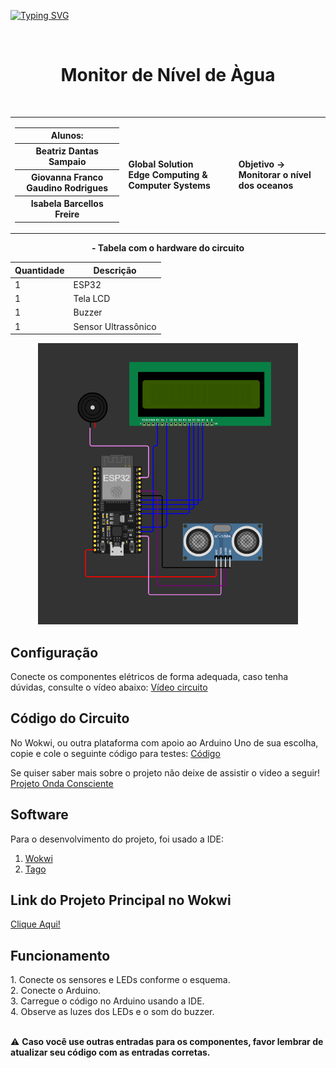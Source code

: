 [![Typing SVG](https://readme-typing-svg.herokuapp.com?font=Fira+Code&pause=1000&color=F7862E&width=445&lines=Global+Solution:+BIG3+%2B+Edge+%2B+Computing)](https://git.io/typing-svg)

<div align="center">
  <br>
  <h1>Monitor de Nível de Àgua</h1>
</div>

<br>

<table>
  <tr>
    <td>
      <div>
        <table>
          <tr>
            <th>Alunos:</th>
          </tr>
          <tr>
            <th>Beatriz Dantas Sampaio</th>
          </tr>
          <tr>
            <th>Giovanna Franco Gaudino Rodrigues</th>
          </tr>
          <tr>
            <th>Isabela Barcellos Freire</th>
          </tr>
        </table>
      </div>
    </td>
    <td>
      <div>
        <b>Global Solution <br> Edge Computing & Computer Systems</b>
      <td> <b>Objetivo → <br> Monitorar o nível dos oceanos </b> </td>
      </div>
    </td>
  </tr>
</table>



<div align="center">

<b> - Tabela com o hardware do circuito </b>

| Quantidade | Descrição                     |
| ---------- | ----------------------------- |
| 1          | ESP32                         |
| 1          | Tela LCD                      |
| 1          | Buzzer                        |
| 1          | Sensor Ultrassônico           |


<img height="450px" src="circuito.png" alt="Circuito">

</div>

<h2> Configuração </h2>

Conecte os componentes elétricos de forma adequada, caso tenha dúvidas, consulte o vídeo  abaixo:
<a href="video-circuito.mp4"> Vídeo circuito </a>

<h2> Código do Circuito </h2>

No Wokwi, ou outra plataforma com apoio ao Arduino Uno de sua escolha, copie e cole o seguinte código para testes:
<a href="codigo.c++"> Código </a>

Se quiser saber mais sobre o projeto não deixe de assistir o video a seguir!
<a href="video-explicativo.mp4"> Projeto Onda Consciente </a>

<h2> Software </h2>

<p> Para o desenvolvimento do projeto, foi usado a IDE: </p>

1. <a href="https://wokwi.com/"> Wokwi </a>
2. <a href="https://tago.io/"> Tago </a>

<h2> Link do Projeto Principal no Wokwi </h2>
<a href="https://wokwi.com/projects/399682901295263745"> Clique Aqui! </a>

<h2> Funcionamento  </h2>
1. Conecte os sensores e LEDs conforme o esquema. <br>
2. Conecte o Arduino. <br>
3. Carregue o código no Arduino usando a IDE. <br>
4. Observe as luzes dos LEDs e o som do buzzer. <br>


<br>

⚠️ <b> Caso você use outras entradas para os componentes, favor lembrar de atualizar seu código com as entradas corretas. </b>
